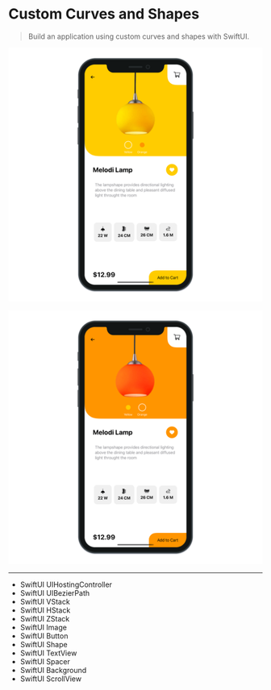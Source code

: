 # Custom Curves and Shapes

> Build an application using custom curves and shapes with SwiftUI.

![Custom Curves and Shapes 1](./CustomCurvesAndShapes_1.png "Custom Curves and Shapes 1")

![Custom Curves and Shapes 2](./CustomCurvesAndShapes_2.png "Custom Curves and Shapes 2")

---

- SwiftUI UIHostingController
- SwiftUI UIBezierPath
- SwiftUI VStack
- SwiftUI HStack
- SwiftUI ZStack
- SwiftUI Image
- SwiftUI Button
- SwiftUI Shape
- SwiftUI TextView
- SwiftUI Spacer
- SwiftUI Background
- SwiftUI ScrollView
